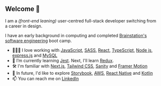 ## Welcome 👋
I am a *(front-end leaning)* user-centred full-stack developer switching from a career in design.

I have an early background in computing and completed [Brainstation's software engineering](https://brainstation.io/online/software-engineering-bootcamp) boot camp.

- 👨🏾‍💻 I love working with [JavaScript](https://developer.mozilla.org/en-US/docs/Web/JavaScript), [SASS](https://sass-lang.com/), [React](https://react.dev/), [TypeScript](https://www.typescriptlang.org/), [Node js](https://nodejs.org/en/about), [express.js](https://expressjs.com/) and [MySQL](https://www.mysql.com/)
- 🌱 I’m currently learning [Jest](https://jestjs.io/). Next, I'll learn [Redux](https://redux.js.org/).
- 🛠 I'm familiar with [Next.js](https://nextjs.org/), [Tailwind CSS](https://tailwindcss.com/), [Sanity](https://www.sanity.io/) and [Framer Motion](https://www.framer.com/motion/)
- 🔭 In future, I'd like to explore [Storybook](https://storybook.js.org/), [AWS](https://aws.amazon.com/serverless/?hp=tile&tile=solutions), [React Native](https://reactnative.dev/) and [Kotlin](https://kotlinlang.org/)
- 📫 You can reach me on [LinkedIn](https://www.linkedin.com/in/richardacquaye/)
